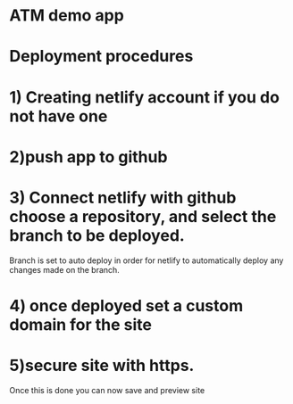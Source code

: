 # ATM demo app

# Deployment procedures

# 1) Creating netlify account if you do not have one

# 2)push app to github

# 3) Connect netlify with github choose a repository, and select the branch to be deployed.
  Branch is set to  auto deploy in order for netlify to automatically deploy any changes made on the branch.

# 4) once deployed set a custom domain for the site

# 5)secure site with https.
  Once this is done you can now save and preview site

